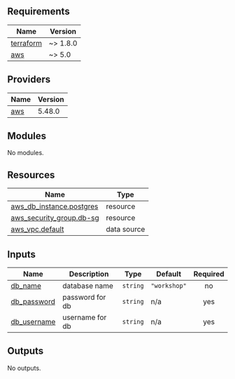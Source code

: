 <!-- BEGIN_TF_DOCS -->
## Requirements

| Name | Version |
|------|---------|
| <a name="requirement_terraform"></a> [terraform](#requirement\_terraform) | ~> 1.8.0 |
| <a name="requirement_aws"></a> [aws](#requirement\_aws) | ~> 5.0 |

## Providers

| Name | Version |
|------|---------|
| <a name="provider_aws"></a> [aws](#provider\_aws) | 5.48.0 |

## Modules

No modules.

## Resources

| Name | Type |
|------|------|
| [aws_db_instance.postgres](https://registry.terraform.io/providers/hashicorp/aws/latest/docs/resources/db_instance) | resource |
| [aws_security_group.db-sg](https://registry.terraform.io/providers/hashicorp/aws/latest/docs/resources/security_group) | resource |
| [aws_vpc.default](https://registry.terraform.io/providers/hashicorp/aws/latest/docs/data-sources/vpc) | data source |

## Inputs

| Name | Description | Type | Default | Required |
|------|-------------|------|---------|:--------:|
| <a name="input_db_name"></a> [db\_name](#input\_db\_name) | database name | `string` | `"workshop"` | no |
| <a name="input_db_password"></a> [db\_password](#input\_db\_password) | password for db | `string` | n/a | yes |
| <a name="input_db_username"></a> [db\_username](#input\_db\_username) | username for db | `string` | n/a | yes |

## Outputs

No outputs.
<!-- END_TF_DOCS -->